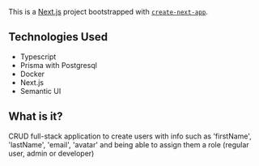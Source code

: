 This is a [Next.js](https://nextjs.org/) project bootstrapped with [`create-next-app`](https://github.com/vercel/next.js/tree/canary/packages/create-next-app).

## Technologies Used

* Typescript
* Prisma with Postgresql
* Docker
* Next.js
* Semantic UI


## What is it?

CRUD full-stack application to create users with info such as 'firstName', 'lastName', 'email', 'avatar' and being able to assign them a role (regular user, admin or developer)

